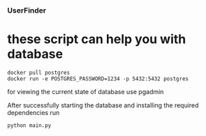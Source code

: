 ### UserFinder

# these script can help you with database

```
docker pull postgres
docker run -e POSTGRES_PASSWORD=1234 -p 5432:5432 postgres
```

for viewing the current state of database use pgadmin

Аfter successfully starting the database and installing the required dependencies run

```
python main.py
```

